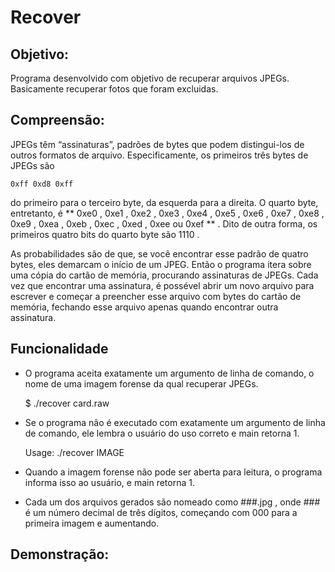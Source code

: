 # Recover

## Objetivo:

Programa desenvolvido com objetivo de recuperar arquivos JPEGs. Basicamente recuperar fotos que foram excluidas.

## Compreensão:

JPEGs têm “assinaturas”, padrões de bytes que podem distingui-los de outros formatos de arquivo. Especificamente, os primeiros três bytes de JPEGs são

	0xff 0xd8 0xff

do primeiro para o terceiro byte, da esquerda para a direita. O quarto byte, entretanto, é ** 0xe0 , 0xe1 , 0xe2 , 0xe3 , 0xe4 , 0xe5 , 0xe6 , 0xe7 , 0xe8 , 0xe9 , 0xea , 0xeb , 0xec , 0xed , 0xee ou 0xef ** . Dito de outra forma, os primeiros quatro bits do quarto byte são 1110 .

As probabilidades são de que, se você encontrar esse padrão de quatro bytes,  eles demarcam o início de um JPEG. Então o programa itera sobre uma cópia do cartão de memória, procurando assinaturas de JPEGs. Cada vez que encontrar uma assinatura, é possével abrir um novo arquivo para escrever e começar a preencher esse arquivo com bytes do cartão de memória, fechando esse arquivo apenas quando encontrar outra assinatura.

## Funcionalidade

 * O programa aceita exatamente um argumento de linha de comando, o nome de uma imagem forense da qual recuperar JPEGs.
	
	$ ./recover card.raw

 * Se o programa não é executado com exatamente um argumento de linha de comando, ele lembra o usuário do uso correto e main retorna 1.

	Usage: ./recover IMAGE

 * Quando a imagem forense não pode ser aberta para leitura, o programa informa isso ao usuário, e main retorna 1.

 * Cada um dos arquivos gerados são nomeado como ###.jpg , onde ### é um número decimal de três dígitos, começando com 000 para a primeira imagem e aumentando.

## Demonstração:


